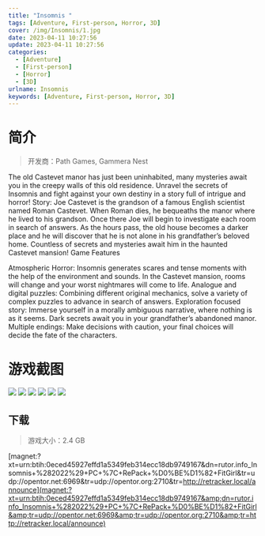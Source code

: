 ```yaml
---
title: "Insomnis "
tags: [Adventure, First-person, Horror, 3D]
cover: /img/Insomnis/1.jpg
date: 2023-04-11 10:27:56
update: 2023-04-11 10:27:56
categories: 
  - [Adventure]
  - [First-person]
  - [Horror]
  - [3D]
urlname: Insomnis
keywords: [Adventure, First-person, Horror, 3D]
---
```

# 简介

> 开发商：Path Games, Gammera Nest

The old Castevet manor has just been uninhabited, many mysteries await you in the creepy walls of this old residence. Unravel the secrets of Insomnis and fight against your own destiny in a story full of intrigue and horror!
Story:
Joe Castevet is the grandson of a famous English scientist named Roman Castevet.
When Roman dies, he bequeaths the manor where he lived to his grandson.
Once there Joe will begin to investigate each room in search of answers. As the hours pass, the old house becomes a darker place and he will discover that he is not alone in his grandfather’s beloved home.
Countless of secrets and mysteries await him in the haunted Castevet mansion!
Game Features

Atmospheric Horror: Insomnis generates scares and tense moments with the help of the environment and sounds. In the Castevet mansion, rooms will change and your worst nightmares will come to life.
Analogue and digital puzzles: Combining different original mechanics, solve a variety of complex puzzles to advance in search of answers.
Exploration focused story: Immerse yourself in a morally ambiguous narrative, where nothing is as it seems. Dark secrets await you in your grandfather’s abandoned manor.
Multiple endings: Make decisions with caution, your final choices will decide the fate of the characters.

# 游戏截图

![](/img/Insomnis/2.jpg)
![](/img/Insomnis/3.jpg)
![](/img/Insomnis/4.jpg)
![](/img/Insomnis/5.jpg)
![](/img/Insomnis/6.jpg)
![](/img/Insomnis/7.jpg)


## 下载

> 游戏大小：2.4 GB

[magnet:?xt=urn:btih:0eced45927effd1a5349feb314ecc18db9749167&amp;dn=rutor.info_Insomnis+%282022%29+PC+%7C+RePack+%D0%BE%D1%82+FitGirl&amp;tr=udp://opentor.net:6969&amp;tr=udp://opentor.org:2710&amp;tr=http://retracker.local/announce](magnet:?xt=urn:btih:0eced45927effd1a5349feb314ecc18db9749167&amp;dn=rutor.info_Insomnis+%282022%29+PC+%7C+RePack+%D0%BE%D1%82+FitGirl&amp;tr=udp://opentor.net:6969&amp;tr=udp://opentor.org:2710&amp;tr=http://retracker.local/announce)